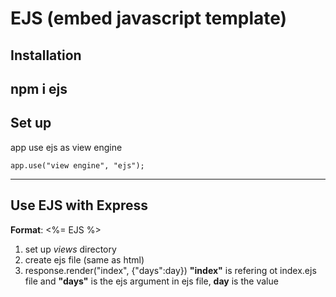 # EJS (embed javascript template)

## Installation
npm i ejs
---
## Set up
app use ejs as view engine
```
app.use("view engine", "ejs");
```
---
## Use EJS with Express

**Format**: <%= EJS %>

1. set up *views* directory
2. create ejs file (same as html)
3. response.render("index", {"days":day}) **"index"** is refering ot index.ejs file and **"days"** is the ejs argument in ejs file, **day** is the value

